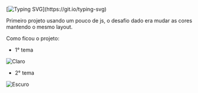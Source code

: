 [![Typing SVG](https://readme-typing-svg.herokuapp.com/?color=f7fobe&size=35&center=true&vCenter=true&width=1000&lines=Simple+calculator;Be+Welcome!)](https://git.io/typing-svg)


Primeiro projeto usando um pouco de js, o desafio dado era mudar as cores mantendo o mesmo 
layout.

Como ficou o projeto:

- 1° tema

![Claro](https://github.com/Lehguanaes/Calculadoras_Simples/assets/125403978/5f1a8b6f-1fef-457a-9dd4-3bf284131d08)

- 2° tema

![Escuro](https://github.com/Lehguanaes/Calculadoras_Simples/assets/125403978/6ded1969-dc0c-4266-b7e0-efc48610bd68)
